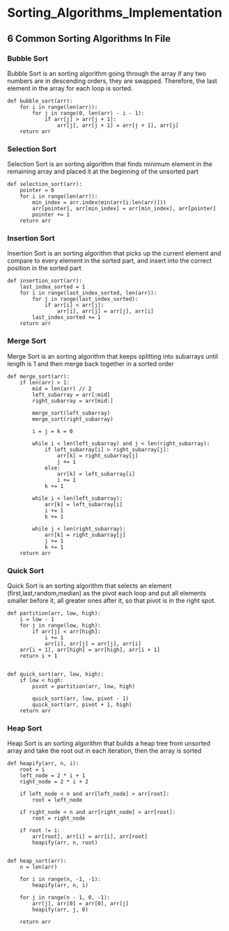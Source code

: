 # Sorting_Algorithms_Implementation
## 6 Common Sorting Algorithms In File
### Bubble Sort
Bubble Sort is an sorting algorithm going through the array if any two numbers are in descending orders, they are swapped. Therefore, the last element in the array for each loop is sorted.
```
def bubble_sort(arr):
    for i in range(len(arr)):
        for j in range(0, len(arr) - i - 1):
            if arr[j] > arr[j + 1]:
                arr[j], arr[j + 1] = arr[j + 1], arr[j]
    return arr
```
### Selection Sort
Selection Sort is an sorting algorithm that finds minimum element in the remaining array and placed it at the beginning of the unsorted part
```
def selection_sort(arr):
    pointer = 0
    for i in range(len(arr)):
        min_index = arr.index(min(arr[i:len(arr)]))
        arr[pointer], arr[min_index] = arr[min_index], arr[pointer]
        pointer += 1
    return arr
```
### Insertion Sort
Insertion Sort is an sorting algorithm that picks up the current element and compare to every element in the sorted part, and insert into the correct position in the sorted part
```
def insertion_sort(arr):
    last_index_sorted = 1
    for i in range(last_index_sorted, len(arr)):
        for j in range(last_index_sorted):
            if arr[i] < arr[j]:
                arr[i], arr[j] = arr[j], arr[i]
        last_index_sorted += 1
    return arr
```
### Merge Sort
Merge Sort is an sorting algorithm that keeps splitting into subarrays until length is 1 and then merge back together in a sorted order
```
def merge_sort(arr):
    if len(arr) > 1:
        mid = len(arr) // 2
        left_subarray = arr[:mid]
        right_subarray = arr[mid:]

        merge_sort(left_subarray)
        merge_sort(right_subarray)

        i = j = k = 0

        while i < len(left_subarray) and j < len(right_subarray):
            if left_subarray[i] > right_subarray[j]:
                arr[k] = right_subarray[j]
                j += 1
            else:
                arr[k] = left_subarray[i]
                i += 1
            k += 1

        while i < len(left_subarray):
            arr[k] = left_subarray[i]
            i += 1
            k += 1

        while j < len(right_subarray):
            arr[k] = right_subarray[j]
            j += 1
            k += 1
    return arr
```
### Quick Sort
Quick Sort is an sorting algorithm that selects an element (first,last,random,median) as the pivot each loop and put all elements smaller before it, all greater ones after it, so that pivot is in the right spot.
```
def partition(arr, low, high):
    i = low - 1
    for j in range(low, high):
        if arr[j] < arr[high]:
            i += 1
            arr[i], arr[j] = arr[j], arr[i]
    arr[i + 1], arr[high] = arr[high], arr[i + 1]
    return i + 1


def quick_sort(arr, low, high):
    if low < high:
        pivot = partition(arr, low, high)

        quick_sort(arr, low, pivot - 1)
        quick_sort(arr, pivot + 1, high)
    return arr
```
### Heap Sort
Heap Sort is an sorting algorithm that builds a heap tree from unsorted array and take the root out in each iteration, then the array is sorted
```
def heapify(arr, n, i):
    root = i
    left_node = 2 * i + 1
    right_node = 2 * i + 2

    if left_node < n and arr[left_node] > arr[root]:
        root = left_node

    if right_node < n and arr[right_node] > arr[root]:
        root = right_node

    if root != i:
        arr[root], arr[i] = arr[i], arr[root]
        heapify(arr, n, root)


def heap_sort(arr):
    n = len(arr)

    for i in range(n, -1, -1):
        heapify(arr, n, i)

    for j in range(n - 1, 0, -1):
        arr[j], arr[0] = arr[0], arr[j]
        heapify(arr, j, 0)

    return arr
```
